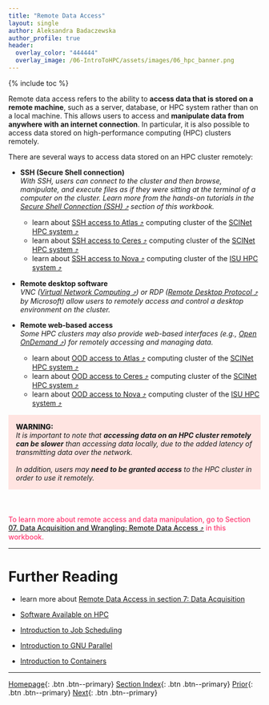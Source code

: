 ```yaml
---
title: "Remote Data Access"
layout: single
author: Aleksandra Badaczewska
author_profile: true
header:
  overlay_color: "444444"
  overlay_image: /06-IntroToHPC/assets/images/06_hpc_banner.png
---
```


{% include toc %}

Remote data access refers to the ability to **access data that is stored on a remote machine**, such as a server, database, or HPC system rather than on a local machine. This allows users to access and **manipulate data from anywhere with an internet connection**. In particular, it is also possible to access data stored on high-performance computing (HPC) clusters remotely.

There are several ways to access data stored on an HPC cluster remotely:

* **SSH (Secure Shell connection)** <br> *With SSH, users can connect to the cluster and then browse, manipulate, and execute files as if they were sitting at the terminal of a computer on the cluster. Learn more from the hands-on tutorials in the <a href="https://datascience.101workbook.org/06-IntroToHPC/02-SSH/01-secure-shell-connection" target="_blank">Secure Shell Connection (SSH)  ⤴</a> section of this workbook.*

  * learn about <a href="https://datascience.101workbook.org/06-IntroToHPC/01-HPC-NETWORKS/02-SCINET/02-scinet-atlas-cluster#3-terminal-access" target="_blank">SSH access to Atlas  ⤴</a> computing cluster of the <a href="https://datascience.101workbook.org/06-IntroToHPC/01-HPC-NETWORKS/02-SCINET/01-scient-network-intro" target="_blank">SCINet HPC system  ⤴</a>
  * learn about <a href="https://scinet.usda.gov/guides/access/login#using-ssh-to-connect" target="_blank">SSH access to Ceres  ⤴</a> computing cluster of the <a href="https://datascience.101workbook.org/06-IntroToHPC/01-HPC-NETWORKS/02-SCINET/01-scient-network-intro" target="_blank">SCINet HPC system  ⤴</a>
  * learn about <a href="https://datascience.101workbook.org/06-IntroToHPC/01-HPC-NETWORKS/03-ISUHPC/03-isu-hpc-nova-cluster#access-and-login" target="_blank">SSH access to Nova  ⤴</a> computing cluster of the <a href="https://datascience.101workbook.org/06-IntroToHPC/01-HPC-NETWORKS/03-ISUHPC/01-isu-hpc-intro" target="_blank">ISU HPC system  ⤴</a>


* **Remote desktop software** <br> <i>VNC (<a href="https://en.wikipedia.org/wiki/Virtual_Network_Computing" target="_blank">Virtual Network Computing  ⤴</a>) or RDP (<a href="https://en.wikipedia.org/wiki/Remote_Desktop_Protocol" target="_blank">Remote Desktop Protocol  ⤴</a> by Microsoft) allow users to remotely access and control a desktop environment on the cluster.</i>

* **Remote web-based access** <br> *Some HPC clusters may also provide web-based interfaces (e.g., <a href="https://openondemand.org" target="_blank">Open OnDemand  ⤴</a>) for remotely accessing and managing data.*

  * learn about <a href="https://datascience.101workbook.org/06-IntroToHPC/01-HPC-NETWORKS/02-SCINET/02-scinet-atlas-cluster#open-ondemand-login" target="_blank">OOD access to Atlas  ⤴</a> computing cluster of the <a href="https://datascience.101workbook.org/06-IntroToHPC/01-HPC-NETWORKS/02-SCINET/01-scient-network-intro" target="_blank">SCINet HPC system  ⤴</a>
  * learn about <a href="https://scinet.usda.gov/guides/access/open-ondemand#open-ondemand-interface-guide" target="_blank">OOD access to Ceres  ⤴</a> computing cluster of the <a href="https://datascience.101workbook.org/06-IntroToHPC/01-HPC-NETWORKS/02-SCINET/01-scient-network-intro" target="_blank">SCINet HPC system  ⤴</a>
  * learn about <a href="https://www.hpc.iastate.edu/guides/open-ondemand" target="_blank">OOD access to Nova  ⤴</a> computing cluster of the <a href="https://datascience.101workbook.org/06-IntroToHPC/01-HPC-NETWORKS/03-ISUHPC/01-isu-hpc-intro" target="_blank">ISU HPC system  ⤴</a>

<div style="background: mistyrose; padding: 15px; margin-bottom: 20px;">
<span style="font-weight:800;">WARNING:</span>
<br><span style="font-style:italic;">
It is important to note that <b>accessing data on an HPC cluster remotely can be slower</b> than accessing data locally, due to the added latency of transmitting data over the network. <br><br>In addition, users may <b>need to be granted access</b> to the HPC cluster in order to use it remotely.
</span>
</div><br>

<span style="color: #ff3870;font-weight: 500;">To learn more about remote access and data manipulation, go to Section <a href="https://datascience.101workbook.org/07-DataParsing/01-FILE-ACCESS/01-remote-data-access" target="_blank">07. Data Acquisition and Wrangling: Remote Data Access  ⤴</a> in this workbook.</span>


___
# Further Reading
* learn more about [Remote Data Access in section 7: Data Acquisition](../../07-DataParsing/01-FILE-ACCESS/01-remote-data-access)

* [Software Available on HPC](../04-SOFTWARE/01-software-available-on-HPC)
* [Introduction to Job Scheduling](../05-JOB-QUEUE/00-introduction-to-job-scheduling)
* [Introduction to GNU Parallel](../06-PARALLEL/01-introduction-to-gnu-parallel)
* [Introduction to Containers](../07-CONTAINERS/00-introduction-to-containers)

___

[Homepage](../../index.md){: .btn  .btn--primary}
[Section Index](../00-DataParsing-LandingPage){: .btn  .btn--primary}
[Prior](../02-SSH/03-password-less-ssh){: .btn  .btn--primary}
[Next](../04-SOFTWARE/01-software-available-on-HPC){: .btn  .btn--primary}
